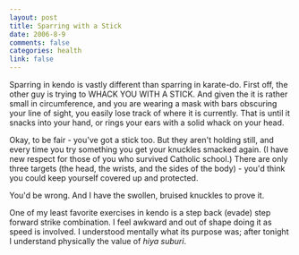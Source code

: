```yaml
--- 
layout: post
title: Sparring with a Stick
date: 2006-8-9
comments: false
categories: health
link: false
---
```

Sparring in kendo is vastly different than sparring in karate-do. First off, the other guy is trying to WHACK YOU WITH A STICK. And given the it is rather small in circumference, and you are wearing a mask with bars obscuring your line of sight, you easily lose track of where it is currently. That is until it snacks into your hand, or rings your ears with a solid whack on your head.

Okay, to be fair - you've got a stick too. But they aren't holding still, and every time you try something you get your knuckles smacked again. (I have new respect for those of you who survived Catholic school.) There are only three targets (the head, the wrists, and the sides of the body) - you'd think you could keep yourself covered  up and protected.

You'd be wrong. And I have the swollen, bruised knuckles to prove it.

One of my least favorite exercises in kendo is a step back (evade) step forward strike combination. I feel awkward and out of shape doing it as speed is involved. I understood mentally what its purpose was; after tonight I understand physically the value of <em>hiya suburi</em>.
